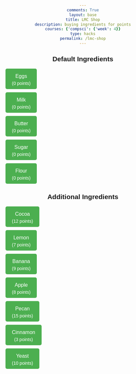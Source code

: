 ```yaml
---
comments: True
layout: base
title: LMC Shop
description: buying ingredients for points
courses: {'compsci': {'week': 4}}
type: hacks
permalink: /lmc-shop
---
```

<html lang="en">
<head>
    <meta charset="UTF-8">
    <meta name="viewport" content="width=device-width, initial-scale=1.0">
    <title>Ingredients Display</title>
    <link rel="stylesheet" href="https://cdnjs.cloudflare.com/ajax/libs/font-awesome/6.0.0/css/all.min.css">
    <style>
        body {
            font-family: Arial, sans-serif;
            text-align: center;
        }
        .ingredient-button {
            display: flex;
            flex-direction: column;
            align-items: center;
            margin: 10px;
            padding: 10px 20px;
            font-size: 16px;
            cursor: pointer;
            background-color: #4CAF50;
            color: white;
            border: none;
            border-radius: 5px;
        }
        .icon {
            margin-bottom: 5px;
        }
        .points {
            margin-top: 5px;
            font-size: 14px;
        }
    </style>
</head>
<body>

<h2>Default Ingredients</h2>
<button class="ingredient-button" onclick="purchaseIngredient('Eggs', 0)">
    <i class="fas fa-egg icon"></i>
    Eggs
    <div class="points">(0 points)</div>
</button>
<button class="ingredient-button" onclick="purchaseIngredient('Milk', 0)">
    <i class="fas fa-glass-milk icon"></i>
    Milk
    <div class="points">(0 points)</div>
</button>
<button class="ingredient-button" onclick="purchaseIngredient('Butter', 0)">
    <i class="fas fa-butter icon"></i>
    Butter
    <div class="points">(0 points)</div>
</button>
<button class="ingredient-button" onclick="purchaseIngredient('Sugar', 0)">
    <i class="fas fa-cookie icon"></i>
    Sugar
    <div class="points">(0 points)</div>
</button>
<button class="ingredient-button" onclick="purchaseIngredient('Flour', 0)">
    <i class="fas fa-flour-bag icon"></i>
    Flour
    <div class="points">(0 points)</div>
</button>

<h2>Additional Ingredients</h2>
<button class="ingredient-button" onclick="purchaseIngredient('Cocoa', 12)">
    <i class="fas fa-coffee icon"></i>
    Cocoa
    <div class="points">(12 points)</div>
</button>
<button class="ingredient-button" onclick="purchaseIngredient('Lemon', 7)">
    <i class="fas fa-lemon icon"></i>
    Lemon
    <div class="points">(7 points)</div>
</button>
<button class="ingredient-button" onclick="purchaseIngredient('Banana', 9)">
    <i class="fas fa-banana icon"></i>
    Banana
    <div class="points">(9 points)</div>
</button>
<button class="ingredient-button" onclick="purchaseIngredient('Apple', 8)">
    <i class="fas fa-apple-alt icon"></i>
    Apple
    <div class="points">(8 points)</div>
</button>
<button class="ingredient-button" onclick="purchaseIngredient('Pecan', 15)">
    <i class="fas fa-nut icon"></i>
    Pecan
    <div class="points">(15 points)</div>
</button>
<button class="ingredient-button" onclick="purchaseIngredient('Cinnamon', 3)">
    <i class="fas fa-cinnamon icon"></i>
    Cinnamon
    <div class="points">(3 points)</div>
</button>
<button class="ingredient-button" onclick="purchaseIngredient('Yeast', 10)">
    <i class="fas fa-flask icon"></i>
    Yeast
    <div class="points">(10 points)</div>
</button>

<script src="https://cdnjs.cloudflare.com/ajax/libs/font-awesome/6.0.0/js/all.min.js"></script>
<script>
    let totalPoints = 0;

    function purchaseIngredient(ingredient, price) {
        if (totalPoints - price >= 0) {
            totalPoints -= price;
            alert(`You purchased ${ingredient} for ${price} points. Total points: ${totalPoints}`);
        } else {
            alert("Insufficient points to purchase this ingredient.");
        }
        // You can customize this function to perform specific actions when a button is clicked.
        // For example, you can update a total points counter or perform any other action.
    }
</script>

</body>
</html>